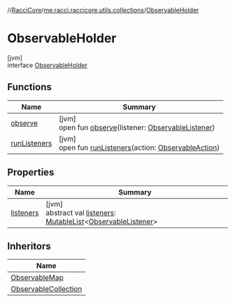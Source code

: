 //[RacciCore](../../../index.md)/[me.racci.raccicore.utils.collections](../index.md)/[ObservableHolder](index.md)

# ObservableHolder

[jvm]\
interface [ObservableHolder](index.md)

## Functions

| Name | Summary |
|---|---|
| [observe](observe.md) | [jvm]<br>open fun [observe](observe.md)(listener: [ObservableListener](../index.md#1056729540%2FClasslikes%2F-519281799)) |
| [runListeners](run-listeners.md) | [jvm]<br>open fun [runListeners](run-listeners.md)(action: [ObservableAction](../-observable-action/index.md)) |

## Properties

| Name | Summary |
|---|---|
| [listeners](listeners.md) | [jvm]<br>abstract val [listeners](listeners.md): [MutableList](https://kotlinlang.org/api/latest/jvm/stdlib/kotlin.collections/-mutable-list/index.html)&lt;[ObservableListener](../index.md#1056729540%2FClasslikes%2F-519281799)&gt; |

## Inheritors

| Name |
|---|
| [ObservableMap](../-observable-map/index.md) |
| [ObservableCollection](../-observable-collection/index.md) |
